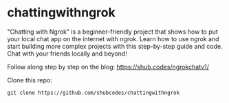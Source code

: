 # chattingwithngrok
"Chatting with Ngrok" is a beginner-friendly project that shows how to put your local chat app on the internet with ngrok. Learn how to use ngrok and start building more complex projects with this step-by-step guide and code. Chat with your friends locally and beyond!


Follow along step by step on the blog:
https://shub.codes/ngrokchatv1/


Clone this repo: 
```
git clone https://github.com/shubcodes/chattingwithngrok
```
